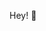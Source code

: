 Hey! 👋


<!--
**Aryan2k2/Aryan2k2** is a ✨ _special_ ✨ repository because its `README.md` (this file) appears on your GitHub profile.-->




